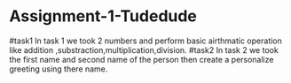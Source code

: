 # Assignment-1-Tudedude
#task1
In task 1 we took 2 numbers and perform basic airthmatic operation like addition ,substraction,multiplication,division.
#task2
In task 2 we took the first name and second name of the person then create a personalize greeting using there name.
